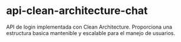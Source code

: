 # api-clean-architecture-chat
API de login implementada con Clean Architecture. Proporciona una estructura basica mantenible y escalable para el manejo de usuarios.
